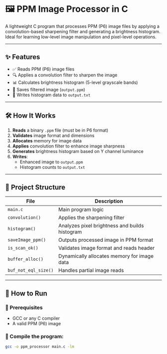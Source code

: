 # 🖼️ PPM Image Processor in C

A lightweight C program that processes PPM (P6) image files by applying a convolution-based sharpening filter and generating a brightness histogram. Ideal for learning low-level image manipulation and pixel-level operations.

---

## ✨ Features

- ✅ Reads PPM (P6) image files
- 🔍 Applies a convolution filter to sharpen the image
- 📊 Calculates brightness histogram (5-level grayscale bands)
- 💾 Saves filtered image (`output.ppm`)
- 📝 Writes histogram data to `output.txt`

---

## 🛠️ How It Works

1. **Reads** a binary `.ppm` file (must be in P6 format)
2. **Validates** image format and dimensions
3. **Allocates** memory for image data
4. **Applies** convolution filter to enhance image sharpness
5. **Generates** brightness histogram based on Y channel luminance
6. **Writes**:
   - Enhanced image to `output.ppm`
   - Histogram counts to `output.txt`

---

## 📂 Project Structure

| File                | Description                                      |
|---------------------|--------------------------------------------------|
| `main.c`            | Main program logic                               |
| `convolution()`     | Applies the sharpening filter                    |
| `histogram()`       | Analyzes pixel brightness and builds histogram   |
| `saveImage_ppm()`   | Outputs processed image in PPM format            |
| `is_scan_ok()`      | Validates image format and reads header          |
| `buffer_alloc()`    | Dynamically allocates memory for image data      |
| `buf_not_eql_size()`| Handles partial image reads                      |

---

## 🚀 How to Run

### 🧰 Prerequisites
- GCC or any C compiler
- A valid PPM (P6) image

### 🧪 Compile the program:

```bash
gcc -o ppm_processor main.c -lm
